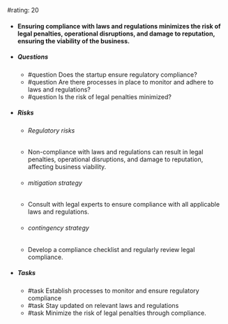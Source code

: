 #rating: 20
- #### Ensuring compliance with laws and regulations minimizes the risk of legal penalties, operational disruptions, and damage to reputation, ensuring the viability of the business.
- ##### Questions
  - #question Does the startup ensure regulatory compliance?
  - #question Are there processes in place to monitor and adhere to laws and regulations?
  - #question Is the risk of legal penalties minimized?
- ##### Risks

  - ###### Regulatory risks
  - Non-compliance with laws and regulations can result in legal penalties, operational disruptions, and damage to reputation, affecting business viability.
  - ###### mitigation strategy
  - Consult with legal experts to ensure compliance with all applicable laws and regulations.
  - ###### contingency strategy
  - Develop a compliance checklist and regularly review legal compliance.
- ##### Tasks
  - #task Establish processes to monitor and ensure regulatory compliance
  - #task  Stay updated on relevant laws and regulations
  - #task  Minimize the risk of legal penalties through compliance.


